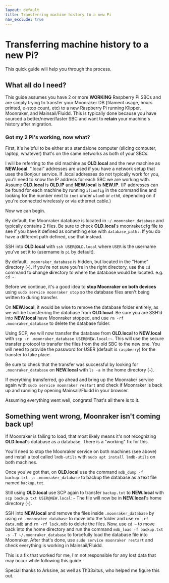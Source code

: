```yaml
---
layout: default
title: Transferring machine history to a new Pi
nav_exclude: true
---
```


# Transferring machine history to a new Pi?

This quick guide will help you through the process.

## What all do I need?

This guide assumes you have 2 or more **WORKING** Raspberry Pi SBCs and are simply trying to transfer your Moonraker DB (filament usage, hours printed, e-stop count, etc) to a new Raspberry Pi running Klipper, Moonraker, and Mainsail/Fluidd. This is typically done because you have sourced a better/newer/faster SBC and want to **retain** your machine's history after migration.

### Got my 2 Pi's working, now what?

First, it's helpful to be either at a standalone computer (slicing computer, laptop, whatever) that's on the same networks as both of your SBCs.

I will be referring to the old machine as **OLD.local** and the new machine as **NEW\.local**. ".local" addresses are used if you have a network setup that uses the Bonjour service. If .local addresses do not typically work for you, you'll need to know the IP address for each SBC we are working with. Assume **OLD.local** is **OLD.IP** and **NEW\.local** is **NEW\.IP**. (IP addresses can be found for each machine by running `ifconfig` in the command line and looking for the number next to `inet` under `wlan0` or `eth0`, depending on if you're connected wirelessly or via ethernet cable.)

Now we can begin.

By default, the Moonraker database is located in `~/.moonraker_database` and typically contains 2 files. Be sure to check **OLD.local**'s moonraker.cfg file to see if you have it defined as something else with `database_path:`. If you do have a different path defined, use that instead.

SSH into **OLD.local** with `ssh USER@OLD.local` where `USER` is the username you've set it to (username is `pi` by default).

By default, `.moonraker_database` is hidden, but located in the "Home" directory (`~`). If you're not sure you're in the right directory, use the `cd` command to **c**hange **d**irectory to where the database would be located. e.g. `cd ~`

Before we continue, it's a good idea to **stop Moonraker on both devices** using `sudo service moonraker stop` so the database files aren't being written to during transfer.

On **NEW\.local**, it would be wise to remove the database folder entirely, as we will be transferring the database from **OLD.local**. Be sure you are SSH'd into **NEW\.local** have Moonraker stopped, and use `rm -rf .moonraker_database` to delete the database folder.

Using SCP, we will now transfer the database from **OLD.local** to **NEW\.local** with `scp -r .moonraker_database USER@NEW.local:~`. This will use the secure transfer protocol to transfer the files from the old SBC to the new one. You will need to provide the password for USER (default is `raspberry`) for the transfer to take place.

Be sure to check that the transfer was successful by looking for `.moonraker_database` on **NEW\.local** with `ls -a` in the home directory (`~`).

If everything transferred, go ahead and bring up the Moonraker service again with `sudo service moonraker restart` and check if Moonraker is back up and running by opening Mainsail/Fluidd in your browser.

Assuming everything went well, congrats! That's all there is to it.

## Something went wrong, Moonraker isn't coming back up!

If Moonraker is failing to load, that most likely means it's not recognizing **OLD.local**'s database as a database. There is a "working" fix for this.

You'll need to stop the Moonraker service on both machines (see above) and install a tool called `lmdb-utils` with `sudo apt install lmdb-utils` on both machines.

Once you've got that, on **OLD.local** use the command `mdb_dump -f backup.txt -a .moonraker_database` to backup the database as a text file named `backup.txt`.

Still using **OLD.local** use SCP again to transfer `backup.txt` to **NEW\.local** with `scp backup.txt USER@NEW.local:~` The file will now be in **NEW\.local**'s home directory (`~`).

SSH into **NEW\.local** and remove the files inside `.moonraker_database` by using `cd .moonraker_database` to move into the folder and use `rm -rf data.mdb` and `rm -rf lock.mdb` to delete the files. Now, use `cd ~` to move back into the home directory and run the command `mdb_load -f backup.txt -s -T ~/.moonraker_database` to forcefully load the database file into Moonraker. After that's done, use `sudo service moonraker restart` and check everything is working in Mainsail/Fluidd.

This is a fix that worked for me, I'm not responsible for any lost data that may occur while following this guide.

Special thanks to Arksine, as well as Th33xitus, who helped me figure this out.
